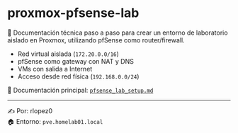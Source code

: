 # proxmox-pfsense-lab

📘 Documentación técnica paso a paso para crear un entorno de laboratorio aislado en Proxmox, utilizando pfSense como router/firewall.

- Red virtual aislada (`172.20.0.0/16`)
- pfSense como gateway con NAT y DNS
- VMs con salida a Internet
- Acceso desde red física (`192.168.0.0/24`)

📄 Documentación principal: [`pfsense_lab_setup.md`](pfsense_lab_setup.md)

---

✍️ Por: rlopez0  
🏠 Entorno: `pve.homelab01.local`